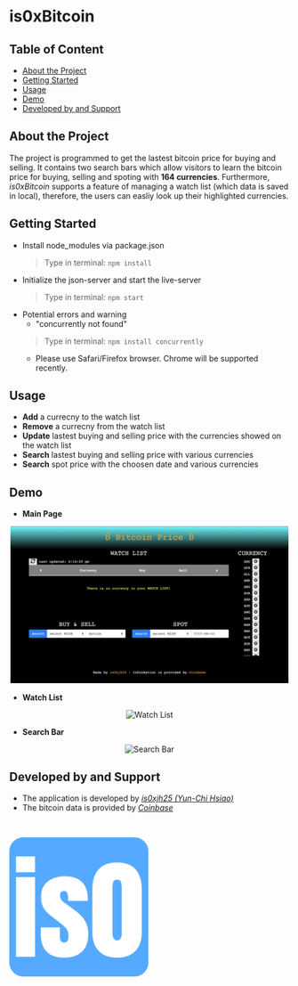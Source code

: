 # is0xBitcoin

## Table of Content
* [About the Project](#about-the-project)
* [Getting Started](#getting-started)
* [Usage](#usage)
* [Demo](#demo)
* [Developed by and Support](#developed-by-and-support)

## About the Project
The project is programmed to get the lastest bitcoin price for buying and selling. It contains two search bars which allow visitors to learn the bitcoin price for buying, selling and spoting with **164 currencies**. Furthermore, _is0xBitcoin_ supports a feature of managing a watch list (which data is saved in local), therefore, the users can easliy look up their highlighted currencies.

## Getting Started
- Install node_modules via package.json
  > Type in terminal: `npm install`
- Initialize the json-server and start the live-server
  > Type in terminal: `npm start`
- Potential errors and warning
  - "concurrently not found"
  > Type in terminal: `npm install concurrently`
  - Please use Safari/Firefox browser. Chrome will be supported recently. 
  
## Usage
- **Add** a currecny to the watch list
- **Remove** a currecny from the watch list
- **Update** lastest buying and selling price with the currencies showed on the watch list
- **Search** lastest buying and selling price with various currencies
- **Search** spot price with the choosen date and various currencies

## Demo
- **Main Page**
<p align="center">
  <img alt="Main Page" src="demo/main.png" width="500" >
</p>

- **Watch List**
<p align="center">
  <img alt="Watch List" src="demo/watch-list.gif" width="500" >
</p>

- **Search Bar**
<p align="center">
  <img alt="Search Bar" src="demo/search-bar.gif" width="500" >
</p>

## Developed by and Support
- The application is developed by _[is0xjh25 (Yun-Chi Hsiao)](https://is0xjh25.github.io)_
- The bitcoin data is provided by _[Coinbase](https://developers.coinbase.com/)_
<br/>
<p align="left">
  <img alt="Favicon" src="./favicon_io.png" width="250" >
</p>
